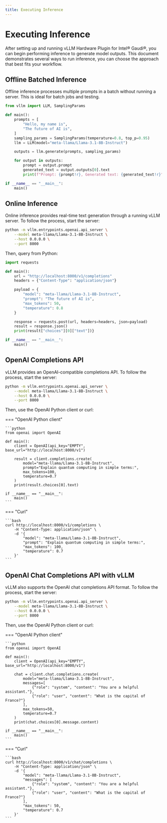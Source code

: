 ```yaml
---
title: Executing Inference
---
```


# Executing Inference

After setting up and running vLLM Hardware Plugin for Intel® Gaudi®, you can begin performing inference to generate model outputs. This document demonstrates several ways to run inference, you can choose the approach that best fits your workflow.

## Offline Batched Inference

Offline inference processes multiple prompts in a batch without running a server. This is ideal for batch jobs and testing.

```python
from vllm import LLM, SamplingParams

def main():
    prompts = [
        "Hello, my name is",
        "The future of AI is",
    ]
    sampling_params = SamplingParams(temperature=0.8, top_p=0.95)
    llm = LLM(model="meta-llama/Llama-3.1-8B-Instruct")

    outputs = llm.generate(prompts, sampling_params)

    for output in outputs:
        prompt = output.prompt
        generated_text = output.outputs[0].text
        print(f"Prompt: {prompt!r}, Generated text: {generated_text!r}")

if __name__ == "__main__":
    main()

```

## Online Inference

Online inference provides real-time text generation through a running vLLM server. To follow the process, start the server:

```bash
python -m vllm.entrypoints.openai.api_server \
    --model meta-llama/Llama-3.1-8B-Instruct \
    --host 0.0.0.0 \
    --port 8000
```

Then, query from Python:

```python
import requests

def main():
    url = "http://localhost:8000/v1/completions"
    headers = {"Content-Type": "application/json"}

    payload = {
        "model": "meta-llama/Llama-3.1-8B-Instruct",
        "prompt": "The future of AI is",
        "max_tokens": 50,
        "temperature": 0.8
    }

    response = requests.post(url, headers=headers, json=payload)
    result = response.json()
    print(result["choices"][0]["text"])}

if __name__ == "__main__":
    main()

```

## OpenAI Completions API

vLLM provides an OpenAI-compatible completions API. To follow the process, start the server:

```bash
python -m vllm.entrypoints.openai.api_server \
    --model meta-llama/Llama-3.1-8B-Instruct \
    --host 0.0.0.0 \
    --port 8000
```

Then, use the OpenAI Python client or curl:

=== "OpenAI Python client"

    ```python
    from openai import OpenAI

    def main():
        client = OpenAI(api_key="EMPTY", base_url="http://localhost:8000/v1")

        result = client.completions.create(
            model="meta-llama/Llama-3.1-8B-Instruct",
            prompt="Explain quantum computing in simple terms:",
            max_tokens=100,
            temperature=0.7
        )
        print(result.choices[0].text)

    if __name__ == "__main__":
        main()
    ```

=== "Curl"

    ```bash
    curl http://localhost:8000/v1/completions \
        -H "Content-Type: application/json" \
        -d '{
            "model": "meta-llama/Llama-3.1-8B-Instruct",
            "prompt": "Explain quantum computing in simple terms:",
            "max_tokens": 100,
            "temperature": 0.7
        }'
    ```

## OpenAI Chat Completions API with vLLM

vLLM also supports the OpenAI chat completions API format. To follow the process, start the server:

```bash
python -m vllm.entrypoints.openai.api_server \
    --model meta-llama/Llama-3.1-8B-Instruct \
    --host 0.0.0.0 \
    --port 8000
```

Then, use the OpenAI Python client or curl:

=== "OpenAI Python client"

    ```python
    from openai import OpenAI

    def main():
        client = OpenAI(api_key="EMPTY", base_url="http://localhost:8000/v1")

        chat = client.chat.completions.create(
            model="meta-llama/Llama-3.1-8B-Instruct",
            messages=[
                {"role": "system", "content": "You are a helpful assistant."},
                {"role": "user", "content": "What is the capital of France?"}
            ],
            max_tokens=50,
            temperature=0.7
        )
        print(chat.choices[0].message.content)

    if __name__ == "__main__":
        main()
    ```

=== "Curl"

    ```bash
    curl http://localhost:8000/v1/chat/completions \
        -H "Content-Type: application/json" \
        -d '{
            "model": "meta-llama/Llama-3.1-8B-Instruct",
            "messages": [
                {"role": "system", "content": "You are a helpful assistant."},
                {"role": "user", "content": "What is the capital of France?"}
            ],
            "max_tokens": 50,
            "temperature": 0.7
        }'
    ```
